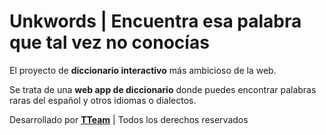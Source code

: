 # Unkwords | Encuentra esa palabra que tal vez no conocías
El proyecto de **diccionario interactivo** más ambicioso de la web.

Se trata de una **web app de diccionario** donde puedes encontrar palabras raras del español y otros idiomas o dialectos. 

Desarrollado por [**TTeam**](https://tteam.vercel.app) | Todos los derechos reservados

<!--

**Here are some ideas to get you started:**

🙋‍♀️ A short introduction - what is your organization all about?
🌈 Contribution guidelines - how can the community get involved?
👩‍💻 Useful resources - where can the community find your docs? Is there anything else the community should know?
🍿 Fun facts - what does your team eat for breakfast?
🧙 Remember, you can do mighty things with the power of [Markdown](https://docs.github.com/github/writing-on-github/getting-started-with-writing-and-formatting-on-github/basic-writing-and-formatting-syntax)
-->
